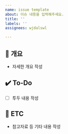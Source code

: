 ```yaml
---
name: issue template
about: 이슈 내용을 입력해주세요.
title: ''
labels: ''
assignees: wjdalswl

---
```


## 📝 개요
- 자세한 개요 작성

## ✔️ To-Do
- [ ] 투두 내용 작성

## 👀 ETC
- 참고자료 등 기타 내용 작성
